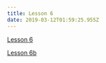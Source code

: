 ```yaml
---
title: Lesson 6
date: 2019-03-12T01:59:25.955Z
---
```

[Lesson 6](https://www.notion.so/kiangtengl/Lesson-6-efd342f76ed64bacba56e6982ae56930#588e0e19bacd407fb848defdf81fa514)

[Lesson 6b](https://www.notion.so/kiangtengl/Lesson-6-efd342f76ed64bacba56e6982ae56930#c2552fd564cc4aadbcb9cad0a1d09beb)
